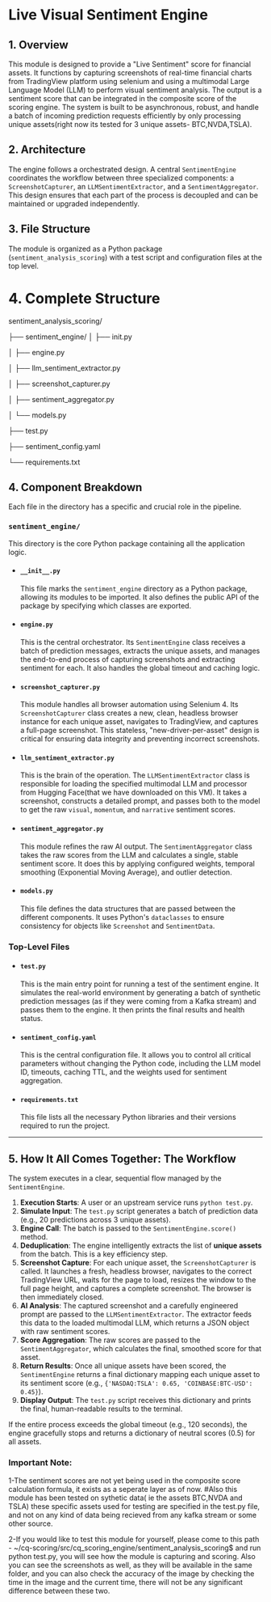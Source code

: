# Live Visual Sentiment Engine

## 1. Overview

This module is designed to provide a "Live Sentiment" score for financial assets. It functions by capturing screenshots of real-time financial charts from TradingView platform using selenium and using a multimodal Large Language Model (LLM) to perform visual sentiment analysis. The output is a sentiment score that can be integrated in the composite score of the scoring engine.
The system is built to be asynchronous, robust, and handle a batch of incoming prediction requests efficiently by only processing unique assets(right now its tested for 3 unique assets- BTC,NVDA,TSLA).

## 2. Architecture

The engine follows a orchestrated design. A central `SentimentEngine` coordinates the workflow between three specialized components: a `ScreenshotCapturer`, an `LLMSentimentExtractor`, and a `SentimentAggregator`. This design ensures that each part of the process is decoupled and can be maintained or upgraded independently.

## 3. File Structure

The module is organized as a Python package (`sentiment_analysis_scoring`) with a test script and configuration files at the top level.

# 4. Complete Structure
sentiment_analysis_scoring/

├── sentiment_engine/
│   ├── init.py

│   ├── engine.py

│   ├── llm_sentiment_extractor.py

│   ├── screenshot_capturer.py

│   ├── sentiment_aggregator.py

│   └── models.py

├── test.py

├── sentiment_config.yaml

└── requirements.txt

## 4. Component Breakdown

Each file in the directory has a specific and crucial role in the pipeline.

### `sentiment_engine/`
This directory is the core Python package containing all the application logic.

* #### `__init__.py`
    This file marks the `sentiment_engine` directory as a Python package, allowing its modules to be imported. It also defines the public API of the package by specifying which classes are exported.

* #### `engine.py`
    This is the central orchestrator. Its `SentimentEngine` class receives a batch of prediction messages, extracts the unique assets, and manages the end-to-end process of capturing screenshots and extracting sentiment for each. It also handles the global timeout and caching logic.

* #### `screenshot_capturer.py`
    This module handles all browser automation using Selenium 4. Its `ScreenshotCapturer` class creates a new, clean, headless browser instance for each unique asset, navigates to TradingView, and captures a full-page screenshot. This stateless, "new-driver-per-asset" design is critical for ensuring data integrity and preventing incorrect screenshots.

* #### `llm_sentiment_extractor.py`
    This is the brain of the operation. The `LLMSentimentExtractor` class is responsible for loading the specified multimodal LLM and processor from Hugging Face(that we have downloaded on this VM). It takes a screenshot, constructs a detailed prompt, and passes both to the model to get the raw `visual`, `momentum`, and `narrative` sentiment scores.

* #### `sentiment_aggregator.py`
    This module refines the raw AI output. The `SentimentAggregator` class takes the raw scores from the LLM and calculates a single, stable sentiment score. It does this by applying configured weights, temporal smoothing (Exponential Moving Average), and outlier detection.

* #### `models.py`
    This file defines the data structures that are passed between the different components. It uses Python's `dataclasses` to ensure consistency for objects like `Screenshot` and `SentimentData`.

### Top-Level Files

* #### `test.py`
    This is the main entry point for running a test of the sentiment engine. It simulates the real-world environment by generating a batch of synthetic prediction messages (as if they were coming from a Kafka stream) and passes them to the engine. It then prints the final results and health status.

* #### `sentiment_config.yaml`
    This is the central configuration file. It allows you to control all critical parameters without changing the Python code, including the LLM model ID, timeouts, caching TTL, and the weights used for sentiment aggregation.

* #### `requirements.txt`
    This file lists all the necessary Python libraries and their versions required to run the project.

---

## 5. How It All Comes Together: The Workflow

The system executes in a clear, sequential flow managed by the `SentimentEngine`.

1.  **Execution Starts**: A user or an upstream service runs `python test.py`.
2.  **Simulate Input**: The `test.py` script generates a batch of prediction data (e.g., 20 predictions across 3 unique assets).
3.  **Engine Call**: The batch is passed to the `SentimentEngine.score()` method.
4.  **Deduplication**: The engine intelligently extracts the list of **unique assets** from the batch. This is a key efficiency step.
5.  **Screenshot Capture**: For each unique asset, the `ScreenshotCapturer` is called. It launches a fresh, headless browser, navigates to the correct TradingView URL, waits for the page to load, resizes the window to the full page height, and captures a complete screenshot. The browser is then immediately closed.
6.  **AI Analysis**: The captured screenshot and a carefully engineered prompt are passed to the `LLMSentimentExtractor`. The extractor feeds this data to the loaded multimodal LLM, which returns a JSON object with raw sentiment scores.
7.  **Score Aggregation**: The raw scores are passed to the `SentimentAggregator`, which calculates the final, smoothed score for that asset.
8.  **Return Results**: Once all unique assets have been scored, the `SentimentEngine` returns a final dictionary mapping each unique asset to its sentiment score (e.g., `{'NASDAQ:TSLA': 0.65, 'COINBASE:BTC-USD': 0.45}`).
9.  **Display Output**: The `test.py` script receives this dictionary and prints the final, human-readable results to the terminal.

If the entire process exceeds the global timeout (e.g., 120 seconds), the engine gracefully stops and returns a dictionary of neutral scores (0.5) for all assets.

### Important Note:
 1-The sentiment scores are not yet being used in the composite score calculation formula, it exists as a seperate layer as of now.
 #Also this module has been tested on sythetic data( ie the assets BTC,NVDA and TSLA) these specific assets used for testing are specified in the test.py file, and not on any kind of data being recieved from any kafka stream or some other source.

 2-If you would like to test this module for yourself, please come to this path - ~/cq-scoring/src/cq_scoring_engine/sentiment_analysis_scoring$ and run python test.py, you will see how the module is capturing and scoring. Also you can see the screenshots as well, as they will be available in the same folder, and you can also check the accuracy of the image by checking the time in the image and the current time, there will not be any significant difference between these two.